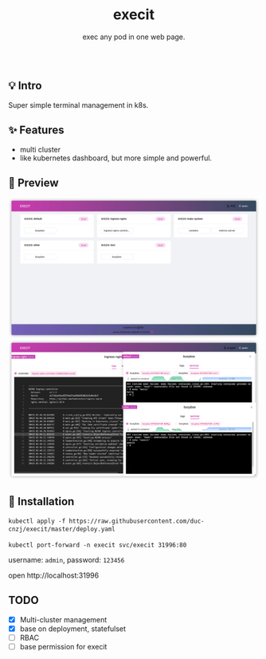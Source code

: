 <h1 align="center">execit</h1>
<p align="center">exec any pod in one web page.</p>
<br><br>

## 💡 Intro

Super simple terminal management in k8s.

## ✨  Features

* multi cluster
* like kubernetes dashboard, but more simple and powerful.

## 🧀 Preview

![execit-preview](./images/img_1.png)
![execit](./images/img.png)

## 🚀  Installation

```shell
kubectl apply -f https://raw.githubusercontent.com/duc-cnzj/execit/master/deploy.yaml

kubectl port-forward -n execit svc/execit 31996:80
```

username: `admin`, password: `123456`

open http://localhost:31996

## TODO

- [x] Multi-cluster management
- [x] base on deployment, statefulset
- [ ] RBAC
- [ ] base permission for execit
